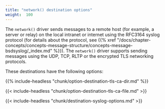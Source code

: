 ```yaml
---
title: "network() destination options"
weight:  100
---
```

<!-- DISCLAIMER: This file is based on the syslog-ng Open Source Edition documentation https://github.com/balabit/syslog-ng-ose-guides/commit/2f4a52ee61d1ea9ad27cb4f3168b95408fddfdf2 and is used under the terms of The syslog-ng Open Source Edition Documentation License. The file has been modified by Axoflow. -->

The `network()` driver sends messages to a remote host (for example, a server or relay) on the local intranet or internet using the RFC3164 syslog protocol (for details about the protocol, see {{% xref "/docs/chapter-concepts/concepts-message-structure/concepts-message-bsdsyslog/_index.md" %}}). The `network()` driver supports sending messages using the UDP, TCP, RLTP or the encrypted TLS networking protocols.

These destinations have the following options:

{{% include-headless "chunk/option-destination-tls-ca-dir.md" %}}

{{< include-headless "chunk/option-destination-tls-ca-file.md" >}}

{{< include-headless "chunk/destination-syslog-options.md" >}}
